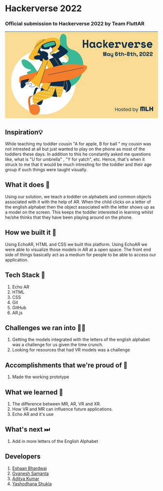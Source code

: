 # Hackerverse 2022
### Official submission to Hackerverse 2022 by Team FluttAR

![Hackerverse](Repository-Assests/Cover.png) 

## Inspiration💡
While teaching my toddler cousin "A for apple, B for ball " my cousin was not intrested at all but just wanted to play on the phone as most of the toddlers these days. In addition to this he constantly asked me questions like, what is "U for umbrella" , "Y for yatch", etc. Hence, that's when it struck to me that it would be much intresting for the toddler and their age group if such things were taught visually. 

## What it does 🧭

Using our solution, we teach a toddler on alphabets and common objects associated with it with the help of AR. When the child clicks on a letter of the english alphabet then the object associated with the letter shows up as a model on the screen. This keeps the toddler interested in learning whilst he/she thinks that they have been playing around on the phone. 

## How we built it 🔧

Using EchoAR, HTML and CSS we built this platform. Using EchoAR we were able to visualize those models in AR at a open space. The front end side of things basically act as a medium for people to be able to access our application. 

## Tech Stack 🔨
1. Echo AR
2. HTML
3. CSS
4. Git
5. GitHub
6. AR.js

## Challenges we ran into 🏃‍♂️

1. Getting the models integrated with the letters of the english alphabet was a challenge for us given the time crunch.
2. Looking for resources that had VR models was a challenge  

## Accomplishments that we're proud of 🏅
1. Made the working prototype

## What we learned 🧠
1. The difference between MR, AR, VR and XR.
2. How VR and MR can influence future applications.
3. Echo AR and it's use



## What's next ⏭

1. Add in more letters of the English Alphabet

## Developers

1. [Eshaan Bhardwaj](https://github.com/Eshaan-B)
2. [Gyanesh Samanta](https://github.com/gyaneshsamanta)
3. [Aditya Kumar](https://github.com/ak8476)
4. [Yashodhana Shukla](https://github.com/Yashu6600)

